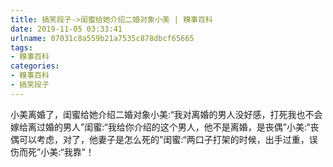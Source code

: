 ```yaml
---
title: 搞笑段子->闺蜜给她介绍二婚对象小美 | 糗事百科
date: 2019-11-05 03:33:41
urlname: 07031c8a559b21a7535c878dbcf65665
tags: 
- 糗事百科
categories:
- 糗事百科
- 搞笑段子
---
```

小美离婚了，闺蜜给她介绍二婚对象小美:“我对离婚的男人没好感，打死我也不会嫁给离过婚的男人”闺蜜:“我给你介绍的这个男人，他不是离婚，是丧偶”小美:“丧偶可以考虑，对了，他妻子是怎么死的”闺蜜:“两口子打架的时候，出手过重，误伤而死”小美:“我靠”！


